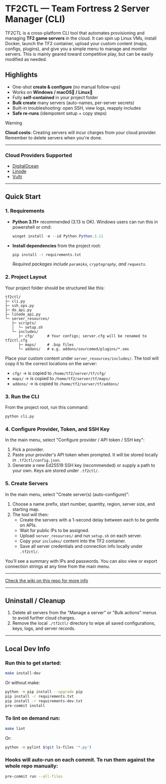 # TF2CTL — Team Fortress 2 Server Manager (CLI)

TF2CTL is a cross-platform CLI tool that automates provisioning and managing **TF2 game servers** in the cloud. It can spin up Linux VMs, install Docker, launch the TF2 container, upload your custom content (maps, configs, plugins), and give you a simple menu to manage and monitor servers.
This is mainly geared toward competitive play, but can be easily modified as needed.

## Highlights

* One-shot **create & configure** (no manual follow-ups)
* Works on **Windows / macOS🤞 / Linux🤞**
* Fully **self-contained** in your project folder
* **Bulk create** many servers (auto-names, per-server secrets)
* Built-in troubleshooting: open SSH, view logs, reapply includes
* **Safe re-runs** (idempotent setup + copy steps)

> [!WARNING]
> **Cloud costs:** Creating servers will incur charges from your cloud provider. Remember to delete servers when you're done.

---

### Cloud Providers Supported
- [DigitalOcean](https://www.digitalocean.com/)
- [Linode](https://www.linode.com/)
- [Vultr](https://www.vultr.com/)

---

## Quick Start

### 1. Requirements

* **Python 3.11+** recommended (3.13 is OK).
    Windows users can run this in powershell or cmd:
    ```powershell
    winget install -e --id Python.Python.3.11
    ```
* **Install dependencies** from the project root:
    ```bash
    pip install -r requirements.txt
    ```
    *Required packages include `paramiko`, `cryptography`, and `requests`.*

### 2. Project Layout

Your project folder should be structured like this:

```plaintext
tf2ctl/
├─ cli.py
├─ ssh_ops.py
├─ do_api.py
├─ linode_api.py
└─ server_resources/
   ├─ scripts/
   │  └─ setup.sh
   └─ includes/
      ├─ cfg/      # Your configs; server.cfg will be renamed to tf2ctl.cfg
      ├─ maps/     # .bsp files
      └─ addons/   # e.g. addons/sourcemod/plugins/*.smx
```

Place your custom content under `server_resources/includes/`. The tool will copy it to the correct locations on the server:

* `cfg/` → is copied to `/home/tf2/server/tf/cfg/`
* `maps/` → is copied to `/home/tf2/server/tf/maps/`
* `addons/` → is copied to `/home/tf2/server/tf/addons/`

### 3. Run the CLI

From the project root, run this command:

```bash
python cli.py
```

### 4. Configure Provider, Token, and SSH Key

In the main menu, select "Configure provider / API token / SSH key":

1. Pick a provider.
2. Paste your provider's API token when prompted. It will be stored locally in `.tf2ctl/config.json`.
3. Generate a new Ed25519 SSH key (recommended) or supply a path to your own. Keys are stored under `.tf2ctl/`.

### 5. Create Servers

In the main menu, select "Create server(s) (auto-configure)":

1. Choose a name prefix, start number, quantity, region, server size, and starting map.
2. The tool will then:
   - Create the servers with a 1-second delay between each to be gentle on APIs.
   - Wait for public IPs to be assigned.
   - Upload `server_resources/` and run `setup.sh` on each server.
   - Copy your `includes/` content into the TF2 container.
   - Save all server credentials and connection info locally under `.tf2ctl/`.

You'll see a summary with IPs and passwords. You can also view or export connection strings at any time from the main menu.

---

[Check the wiki on this repo for more info](https://github.com/Full-Buff/tf2ctl/wiki)

---

## Uninstall / Cleanup

1. Delete all servers from the "Manage a server" or "Bulk actions" menus to avoid further cloud charges.
2. Remove the local `./tf2ctl/` directory to wipe all saved configurations, keys, logs, and server records.

---

## Local Dev Info

### Run this to get started:
```bash
make install-dev
```
Or without make:
```bash
python -m pip install --upgrade pip
pip install -r requirements.txt
pip install -r requirements-dev.txt
pre-commit install
```

### To lint on demand run:
```bash
make lint
```
Or:
```bash
python -m pylint $(git ls-files '*.py')
```

### Hooks will auto-run on each commit. To run them against the whole repo manually:
```bash
pre-commit run --all-files
```
